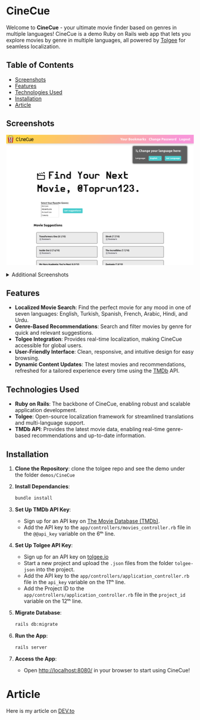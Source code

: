 # CineCue

Welcome to **CineCue** - your ultimate movie finder based on genres in multiple languages! CineCue is a demo Ruby on Rails web app that lets you explore movies by genre in multiple languages, all powered by [Tolgee](https://tolgee.io/) for seamless localization.

## Table of Contents
- [Screenshots](#screenshots)
- [Features](#features)
- [Technologies Used](#technologies-used)
- [Installation](#installation)
- [Article](#article)

## Screenshots
![HomepageEN](screenshots/en.png)

<details>
    <summary>Additional Screenshots</summary>

![LoginHI](screenshots/hi.png)
![HomepageTR](screenshots/tr.png)
![PassUR](screenshots/ur.png)
![SignupFR](screenshots/fr.png)

</details>

## Features
- **Localized Movie Search**: Find the perfect movie for any mood in one of seven languages: English, Turkish, Spanish, French, Arabic, Hindi, and Urdu.
- **Genre-Based Recommendations**: Search and filter movies by genre for quick and relevant suggestions.
- **Tolgee Integration**: Provides real-time localization, making CineCue accessible for global users.
- **User-Friendly Interface**: Clean, responsive, and intuitive design for easy browsing.
- **Dynamic Content Updates**: The latest movies and recommendations, refreshed for a tailored experience every time using the [TMDb](https://themoviedb.org/) API.

## Technologies Used
- **Ruby on Rails**: The backbone of CineCue, enabling robust and scalable application development.
- **Tolgee**: Open-source localization framework for streamlined translations and multi-language support.
- **TMDb API**: Provides the latest movie data, enabling real-time genre-based recommendations and up-to-date information.

## Installation
1. **Clone the Repository**: clone the tolgee repo and see the demo under the folder `demos/CineCue`

2. **Install Dependancies**:
    ```bash
    bundle install
    ```

3. **Set Up TMDb API Key**:
    - Sign up for an API key on [The Movie Database (TMDb)](https://themoviedb.org/).
    - Add the API key to the `app/controllers/movies_controller.rb` file in the `@@api_key` variable on the 6ᵗʰ line.

4. **Set Up Tolgee API Key**:
    - Sign up for an API key on [tolgee.io](https://tolgee.io/)
    - Start a new project and upload the `.json` files from the folder `tolgee-json` into the project.
    - Add the API key to the `app/controllers/application_controller.rb` file in the `api_key` variable on the 11ᵗʰ line.
    - Add the Project ID to the `app/controllers/application_controller.rb` file in the `project_id` variable on the 12ᵗʰ line.

5. **Migrate Database**:
    ```bash
    rails db:migrate
    ```

6. **Run the App**:
    ```bash
    rails server
    ```

7. **Access the App**:
    - Open [http://localhost:8080/](http://localhost:8080/) in your browser to start using CineCue!

# Article

Here is my article on [DEV.to](https://dev.to/sixzix/cinecue-a-seamless-localization-demo-with-ror-360j)
